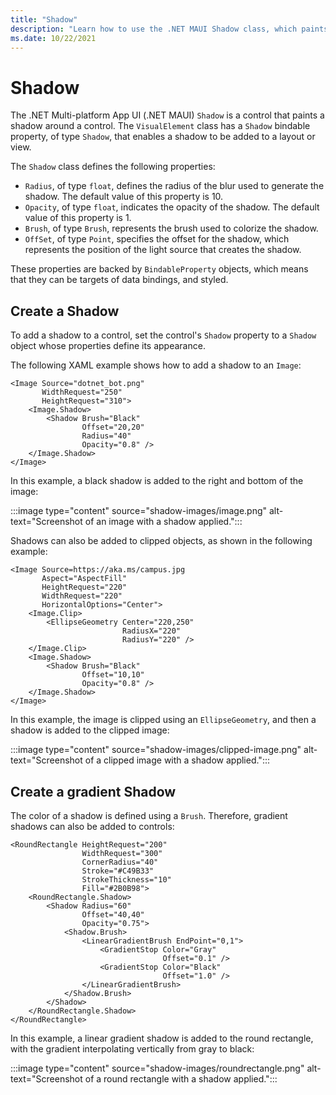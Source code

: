 ```yaml
---
title: "Shadow"
description: "Learn how to use the .NET MAUI Shadow class, which paints a shadow around a control."
ms.date: 10/22/2021
---
```


# Shadow

<!-- Sample link, if any, goes here -->

The .NET Multi-platform App UI (.NET MAUI) `Shadow` is a control that paints a shadow around a control. The `VisualElement` class has a `Shadow` bindable property, of type `Shadow`, that enables a shadow to be added to a layout or view.

The `Shadow` class defines the following properties:

- `Radius`, of type `float`, defines the radius of the blur used to generate the shadow. The default value of this property is 10.
- `Opacity`, of type `float`, indicates the opacity of the shadow. The default value of this property is 1.
- `Brush`, of type `Brush`, represents the brush used to colorize the shadow.
- `OffSet`, of type `Point`, specifies the offset for the shadow, which represents the position of the light source that creates the shadow.

These properties are backed by `BindableProperty` objects, which means that they can be targets of data bindings, and styled.

## Create a Shadow

To add a shadow to a control, set the control's `Shadow` property to a `Shadow` object whose properties define its appearance.

The following XAML example shows how to add a shadow to an `Image`:

```xaml
<Image Source="dotnet_bot.png"
       WidthRequest="250"
       HeightRequest="310">
    <Image.Shadow>
        <Shadow Brush="Black"
                Offset="20,20"
                Radius="40"
                Opacity="0.8" />
    </Image.Shadow>
</Image>
```

In this example, a black shadow is added to the right and bottom of the image:

:::image type="content" source="shadow-images/image.png" alt-text="Screenshot of an image with a shadow applied.":::

Shadows can also be added to clipped objects, as shown in the following example:

```xaml
<Image Source=https://aka.ms/campus.jpg
       Aspect="AspectFill"
       HeightRequest="220"
       WidthRequest="220"
       HorizontalOptions="Center">
    <Image.Clip>
        <EllipseGeometry Center="220,250"
                         RadiusX="220"
                         RadiusY="220" />
    </Image.Clip>
    <Image.Shadow>
        <Shadow Brush="Black"
                Offset="10,10"
                Opacity="0.8" />
    </Image.Shadow>
</Image>
```

In this example, the image is clipped using an `EllipseGeometry`, and then a shadow is added to the clipped image:

:::image type="content" source="shadow-images/clipped-image.png" alt-text="Screenshot of a clipped image with a shadow applied.":::

<!-- For more information about clipping an element, see [Clip with a Geometry](). -->

## Create a gradient Shadow

The color of a shadow is defined using a `Brush`. Therefore, gradient shadows can also be added to controls:

```xaml
<RoundRectangle HeightRequest="200"
                WidthRequest="300"
                CornerRadius="40"
                Stroke="#C49B33"
                StrokeThickness="10"
                Fill="#2B0B98">
    <RoundRectangle.Shadow>
        <Shadow Radius="60"
                Offset="40,40"
                Opacity="0.75">
            <Shadow.Brush>
                <LinearGradientBrush EndPoint="0,1">
                    <GradientStop Color="Gray"
                                  Offset="0.1" />
                    <GradientStop Color="Black"
                                  Offset="1.0" />
                </LinearGradientBrush>
            </Shadow.Brush>
        </Shadow>
    </RoundRectangle.Shadow>
</RoundRectangle>
```

In this example, a linear gradient shadow is added to the round rectangle, with the gradient interpolating vertically from gray to black:

:::image type="content" source="shadow-images/roundrectangle.png" alt-text="Screenshot of a round rectangle with a shadow applied.":::

<!-- For more information about brushes, see [Brushes](). -->
